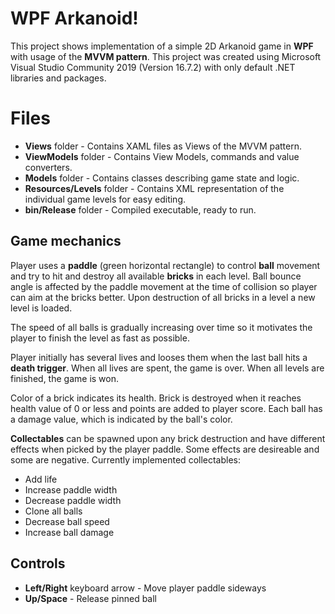 # WPF Arkanoid!

This project shows implementation of a simple 2D Arkanoid game in **WPF** with usage of the **MVVM pattern**. This project was created using Microsoft Visual Studio Community 2019 (Version 16.7.2) with only default .NET libraries and packages.

# Files

- **Views** folder - Contains XAML files as Views of the MVVM pattern.
- **ViewModels** folder - Contains View Models, commands and value converters.
- **Models** folder - Contains classes describing game state and logic.
- **Resources/Levels** folder - Contains XML representation of the individual game levels for easy editing.
- **bin/Release** folder - Compiled executable, ready to run.

## Game mechanics
Player uses a **paddle** (green horizontal rectangle) to control **ball** movement and try to hit and destroy all available **bricks** in each level. Ball bounce angle is affected by the paddle movement at the time of collision so player can aim at the bricks better. Upon destruction of all bricks in a level a new level is loaded.

The speed of all balls is gradually increasing over time so it motivates the player to finish the level as fast as possible.

Player initially has several lives and looses them when the last ball hits a **death trigger**. When all lives are spent, the game is over. When all levels are finished, the game is won.

Color of a brick indicates its health. Brick is destroyed when it reaches health value of 0 or less and points are added to player score. Each ball has a damage value, which is indicated by the ball's color.

**Collectables** can be spawned upon any brick destruction and have different effects when picked by the player paddle. Some effects are desireable and some are negative.
Currently implemented collectables:
- Add life
- Increase paddle width
- Decrease paddle width
- Clone all balls
- Decrease ball speed
- Increase ball damage

## Controls
- **Left/Right** keyboard arrow - Move player paddle sideways
- **Up/Space** - Release pinned ball
